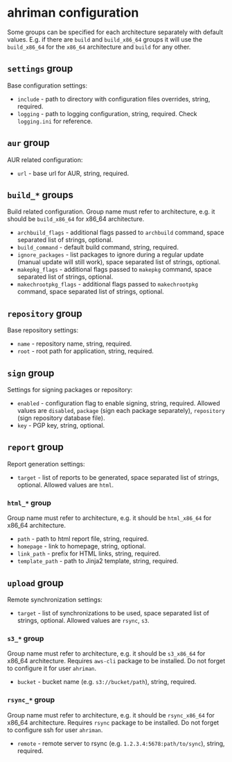 # ahriman configuration

Some groups can be specified for each architecture separately with default values. E.g. if there are `build` and `build_x86_64` groups it will use the `build_x86_64` for the `x86_64` architecture and `build` for any other.

## `settings` group

Base configuration settings:

* `include` - path to directory with configuration files overrides, string, required.
* `logging` - path to logging configuration, string, required. Check `logging.ini` for reference.

## `aur` group

AUR related configuration:

* `url` - base url for AUR, string, required.

## `build_*` groups

Build related configuration. Group name must refer to architecture, e.g. it should be `build_x86_64` for x86_64 architecture.

* `archbuild_flags` - additional flags passed to `archbuild` command, space separated list of strings, optional.
* `build_command` - default build command, string, required.
* `ignore_packages` - list packages to ignore during a regular update (manual update will still work), space separated list of strings, optional.
* `makepkg_flags` - additional flags passed to `makepkg` command, space separated list of strings, optional.
* `makechrootpkg_flags` - additional flags passed to `makechrootpkg` command, space separated list of strings, optional.

## `repository` group

Base repository settings:

* `name` - repository name, string, required.
* `root` - root path for application, string, required.

## `sign` group

Settings for signing packages or repository:

* `enabled` - configuration flag to enable signing, string, required. Allowed values are `disabled`, `package` (sign each package separately), `repository` (sign repository database file).
* `key` - PGP key, string, optional.

## `report` group

Report generation settings:

* `target` - list of reports to be generated, space separated list of strings, optional. Allowed values are `html`.

### `html_*` group

Group name must refer to architecture, e.g. it should be `html_x86_64` for x86_64 architecture.

* `path` - path to html report file, string, required.
* `homepage` - link to homepage, string, optional.
* `link_path` - prefix for HTML links, string, required.
* `template_path` - path to Jinja2 template, string, required.

## `upload` group

Remote synchronization settings:

* `target` - list of synchronizations to be used, space separated list of strings, optional. Allowed values are `rsync`, `s3`.

### `s3_*` group

Group name must refer to architecture, e.g. it should be `s3_x86_64` for x86_64 architecture. Requires `aws-cli` package to be installed. Do not forget to configure it for user `ahriman`.

* `bucket` - bucket name (e.g. `s3://bucket/path`), string, required.

### `rsync_*` group

Group name must refer to architecture, e.g. it should be `rsync_x86_64` for x86_64 architecture. Requires `rsync` package to be installed. Do not forget to configure ssh for user `ahriman`.

* `remote` - remote server to rsync (e.g. `1.2.3.4:5678:path/to/sync`), string, required.
